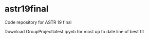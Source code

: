 # astr19final
Code repository for ASTR 19 final

Download GroupProjectlatest.ipynb for most up to date line of best fit
